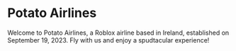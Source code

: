 # Potato Airlines

Welcome to Potato Airlines, a Roblox airline based in Ireland, established on September 19, 2023. Fly with us and enjoy a spudtacular experience!
